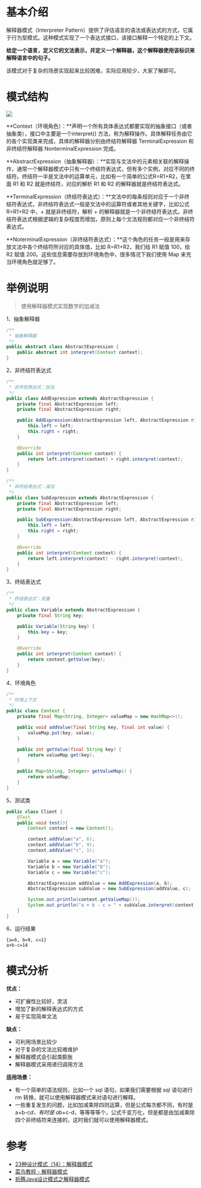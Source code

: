 # 基本介绍

解释器模式（Interpreter Pattern）提供了评估语言的语法或表达式的方式，它属于行为型模式。这种模式实现了一个表达式接口，该接口解释一个特定的上下文。

**给定一个语言，定义它的文法表示，并定义一个解释器，这个解释器使用该标识来解释语言中的句子。**

该模式对于复杂的场景实现起来比较困难，实际应用较少，大家了解即可。

# 模式结构

![](https://gitee.com/songjilong/FigureBed/raw/master/img/20200511213610.png)

**Context（环境角色）：**声明一个所有具体表达式都要实现的抽象接口（或者抽象类），接口中主要是一个interpret() 方法，称为解释操作。具体解释任务由它的各个实现类来完成，具体的解释器分别由终结符解释器 TerminalExpression 和非终结符解释器 NonterminalExpression 完成。

**AbstractExpression（抽象解释器）：**实现与文法中的元素相关联的解释操作，通常一个解释器模式中只有一个终结符表达式，但有多个实例，对应不同的终结符。终结符一半是文法中的运算单元，比如有一个简单的公式R=R1+R2，在里面 R1 和 R2 就是终结符，对应的解析 R1 和 R2 的解释器就是终结符表达式。

**TerminalExpression（终结符表达式）：**文法中的每条规则对应于一个非终结符表达式，非终结符表达式一般是文法中的运算符或者其他关键字，比如公式 R=R1+R2 中，+ 就是非终结符，解析 + 的解释器就是一个非终结符表达式。非终结符表达式根据逻辑的复杂程度而增加，原则上每个文法规则都对应一个非终结符表达式。

**NoterminalExpression（非终结符表达式）：**这个角色的任务一般是用来存放文法中各个终结符所对应的具体值，比如 R=R1+R2，我们给 R1 赋值 100，给 R2 赋值 200。这些信息需要存放到环境角色中，很多情况下我们使用 Map 来充当环境角色就足够了。

# 举例说明

> 使用解释器模式实现数字的加减法

1、抽象解释器

```java
/**
 * 抽象解释器
 */
public abstract class AbstractExpression {
    public abstract int interpret(Context context);
}
```

2、非终结符表达式

```java
/**
 * 非终结表达式：加法
 */
public class AddExpression extends AbstractExpression {
    private final AbstractExpression left;
    private final AbstractExpression right;

    public AddExpression(AbstractExpression left, AbstractExpression right) {
        this.left = left;
        this.right = right;
    }

    @Override
    public int interpret(Context context) {
        return left.interpret(context) + right.interpret(context);
    }
}

/**
 * 非终结表达式：减法
 */
public class SubExpression extends AbstractExpression {
    private final AbstractExpression left;
    private final AbstractExpression right;

    public SubExpression(AbstractExpression left, AbstractExpression right) {
        this.left = left;
        this.right = right;
    }

    @Override
    public int interpret(Context context) {
        return left.interpret(context) - right.interpret(context);
    }
}
```

3、终结表达式

```java
/**
 * 终结表达式：变量
 */
public class Variable extends AbstractExpression {
    private final String key;

    public Variable(String key) {
        this.key = key;
    }

    @Override
    public int interpret(Context context) {
        return context.getValue(key);
    }
}
```

4、环境角色

```java
/**
 * 环境上下文
 */
public class Context {
    private final Map<String, Integer> valueMap = new HashMap<>();

    public void addValue(final String key, final int value) {
        valueMap.put(key, value);
    }

    public int getValue(final String key) {
        return valueMap.get(key);
    }

    public Map<String, Integer> getValueMap() {
        return valueMap;
    }
}
```

5、测试类

```java
public class Client {
    @Test
    public void test(){
        Context context = new Context();

        context.addValue("a", 6);
        context.addValue("b", 9);
        context.addValue("c", 1);

        Variable a = new Variable("a");
        Variable b = new Variable("b");
        Variable c = new Variable("c");

        AbstractExpression addValue = new AddExpression(a, b);
        AbstractExpression subValue = new SubExpression(addValue, c);

        System.out.println(context.getValueMap());
        System.out.println("a + b - c = " + subValue.interpret(context));
    }
}
```

6、运行结果

```
{a=6, b=9, c=1}
a+b-c=14
```

# 模式分析

**优点：** 

- 可扩展性比较好，灵活
- 增加了新的解释表达式的方式
- 易于实现简单文法

**缺点：** 

- 可利用场景比较少
- 对于复杂的文法比较难维护
- 解释器模式会引起类膨胀
- 解释器模式采用递归调用方法

**适用场景：**

- 有一个简单的语法规则，比如一个 sql 语句，如果我们需要根据 sql 语句进行 rm 转换，就可以使用解释器模式来对语句进行解释。
- 一些重复发生的问题，比如加减乘除四则运算，但是公式每次都不同，有时是 a+b-c*d，有时是 a*b+c-d，等等等等个，公式千变万化，但是都是由加减乘除四个非终结符来连接的，这时我们就可以使用解释器模式。

# 参考

- [23种设计模式（14）：解释器模式](https://blog.csdn.net/zhengzhb/article/details/7666020)
- [菜鸟教程 - 解释器模式](https://www.runoob.com/design-pattern/interpreter-pattern.html)
- [折腾Java设计模式之解释器模式](https://juejin.im/post/5c39840f5188252538063122)